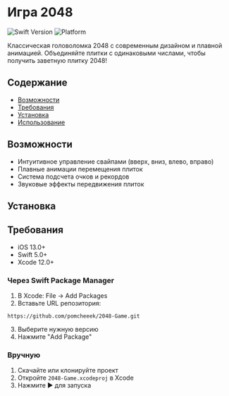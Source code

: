 # Игра 2048

![Swift Version](https://img.shields.io/badge/Swift-5.0+-orange.svg)
![Platform](https://img.shields.io/badge/Platform-iOS-lightgrey.svg)

Классическая головоломка 2048 с современным дизайном и плавной анимацией. Объединяйте плитки с одинаковыми числами, чтобы получить заветную плитку 2048!

## Содержание
- [Возможности](#-возможности)
- [Требования](#-требования)
- [Установка](#-установка)
- [Использование](#-использование)


## Возможности
- Интуитивное управление свайпами (вверх, вниз, влево, вправо)
- Плавные анимации перемещения плиток
- Система подсчета очков и рекордов
- Звуковые эффекты передвижения плиток

## Установка

## Требования
- iOS 13.0+
- Swift 5.0+
- Xcode 12.0+

### Через Swift Package Manager
1. В Xcode: File → Add Packages
2. Вставьте URL репозитория:
```
https://github.com/pomcheeek/2048-Game.git
```
3. Выберите нужную версию
4. Нажмите "Add Package"

### Вручную
1. Скачайте или клонируйте проект
2. Откройте `2048-Game.xcodeproj` в Xcode
3. Нажмите ▶ для запуска
